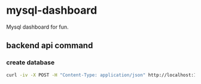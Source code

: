 # mysql-dashboard
Mysql dashboard for fun.

## backend api command
### create database
```bash
curl -iv -X POST -H "Content-Type: application/json" http://localhost:10008/api/mysql/databases/create -d '{"database_name":"test-db"}'
```

